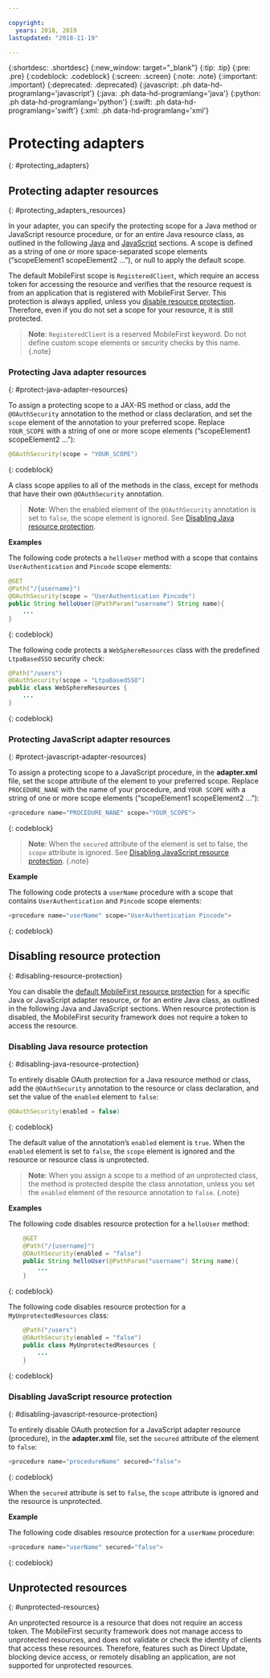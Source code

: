 ```yaml
---

copyright:
  years: 2018, 2019
lastupdated: "2018-11-19"

---
```


{:shortdesc: .shortdesc}
{:new_window: target="_blank"}
{:tip: .tip}
{:pre: .pre}
{:codeblock: .codeblock}
{:screen: .screen}
{:note: .note}
{:important: .important}
{:deprecated: .deprecated}
{:javascript: .ph data-hd-programlang='javascript'}
{:java: .ph data-hd-programlang='java'}
{:python: .ph data-hd-programlang='python'}
{:swift: .ph data-hd-programlang='swift'}
{:xml: .ph data-hd-programlang='xml'}

# Protecting adapters
{: #protecting_adapters}

## Protecting adapter resources
{: #protecting_adapters_resources}

In your adapter, you can specify the protecting scope for a Java method or JavaScript resource procedure, or for an entire Java resource class, as outlined in the following [Java](#protect-java-adapter-resources) and [JavaScript](#protect-javascript-adapter-resources) sections. A scope is defined as a string of one or more space-separated scope elements (“scopeElement1 scopeElement2 …”), or null to apply the default scope.

The default MobileFirst scope is `RegisteredClient`, which require an access token for accessing the resource and verifies that the resource request is from an application that is registered with MobileFirst Server. This protection is always applied, unless you [disable resource protection](#disabling-resource-protection). Therefore, even if you do not set a scope for your resource, it is still protected.

>**Note**: `RegisteredClient` is a reserved MobileFirst keyword. Do not define custom scope elements or security checks by this name.
{.note}

### Protecting Java adapter resources
{: #protect-java-adapter-resources}

To assign a protecting scope to a JAX-RS method or class, add the `@OAuthSecurity` annotation to the method or class declaration, and set the `scope` element of the annotation to your preferred scope. Replace `YOUR_SCOPE` with a string of one or more scope elements (“scopeElement1 scopeElement2 …”):

```java
@OAuthSecurity(scope = "YOUR_SCOPE")
```
{: codeblock}

A class scope applies to all of the methods in the class, except for methods that have their own `@OAuthSecurity` annotation.

>**Note**: When the enabled element of the `@OAuthSecurity` annotation is set to `false`, the scope element is ignored. See [Disabling Java resource protection](#disabling-java-resource-protection).

**Examples**

The following code protects a `helloUser` method with a scope that contains `UserAuthentication` and `Pincode` scope elements:

```java
@GET
@Path("/{username}")
@OAuthSecurity(scope = "UserAuthentication Pincode")
public String helloUser(@PathParam("username") String name){
    ...
}
```
{: codeblock}

The following code protects a `WebSphereResources` class with the predefined `LtpaBasedSSO` security check:

```java
@Path("/users")
@OAuthSecurity(scope = "LtpaBasedSSO")
public class WebSphereResources {
    ...
}
```
{: codeblock}

### Protecting JavaScript adapter resources
{: #protect-javascript-adapter-resources}

To assign a protecting scope to a JavaScript procedure, in the **adapter.xml** file, set the scope attribute of the <procedure> element to your preferred scope. Replace `PROCEDURE_NANE` with the name of your procedure, and `YOUR SCOPE` with a string of one or more scope elements (“scopeElement1 scopeElement2 …”):

```javascript
<procedure name="PROCEDURE_NANE" scope="YOUR_SCOPE">
```
{: codeblock}

>**Note**: When the `secured` attribute of the <procedure> element is set to false, the `scope` attribute is ignored. See [Disabling JavaScript resource protection](#disabling-javascript-resource-protection).
{.note}

**Example**

The following code protects a `userName` procedure with a scope that contains `UserAuthentication` and `Pincode` scope elements:

```javascript
<procedure name="userName" scope="UserAuthentication Pincode">
```
{: codeblock}

## Disabling resource protection
{: #disabling-resource-protection}

You can disable the [default MobileFirst resource protection](#protecting_adapters_resources) for a specific Java or JavaScript adapter resource, or for an entire Java class, as outlined in the following Java and JavaScript sections. When resource protection is disabled, the MobileFirst security framework does not require a token to access the resource.

### Disabling Java resource protection
{: #disabling-java-resource-protection}

To entirely disable OAuth protection for a Java resource method or class, add the `@OAuthSecurity` annotation to the resource or class declaration, and set the value of the `enabled` element to `false`:

```java
@OAuthSecurity(enabled = false)
```
{: codeblock}

The default value of the annotation’s `enabled` element is `true`. When the `enabled` element is set to `false`, the `scope` element is ignored and the resource or resource class is unprotected.

>**Note**: When you assign a scope to a method of an unprotected class, the method is protected despite the class annotation, unless you set the `enabled` element of the resource annotation to `false`.
{.note}

**Examples**

The following code disables resource protection for a `helloUser` method:

```java
    @GET
    @Path("/{username}")
    @OAuthSecurity(enabled = "false")
    public String helloUser(@PathParam("username") String name){
        ...
    }
```
{: codeblock}

The following code disables resource protection for a `MyUnprotectedResources` class:

```java
    @Path("/users")
    @OAuthSecurity(enabled = "false")
    public class MyUnprotectedResources {
        ...
    }
```
{: codeblock}

### Disabling JavaScript resource protection
{: #disabling-javascript-resource-protection}

To entirely disable OAuth protection for a JavaScript adapter resource (procedure), in the **adapter.xml** file, set the `secured` attribute of the <procedure> element to `false`:

```javascript
<procedure name="procedureName" secured="false">
```
{: codeblock}

When the `secured` attribute is set to `false`, the `scope` attribute is ignored and the resource is unprotected.

**Example**

The following code disables resource protection for a `userName` procedure:

```javascript
<procedure name="userName" secured="false">
```
{: codeblock}

## Unprotected resources
{: #unprotected-resources}

An unprotected resource is a resource that does not require an access token. The MobileFirst security framework does not manage access to unprotected resources, and does not validate or check the identity of clients that access these resources. Therefore, features such as Direct Update, blocking device access, or remotely disabling an application, are not supported for unprotected resources.

